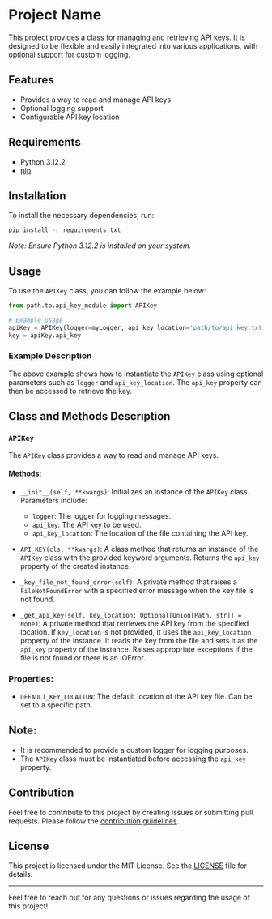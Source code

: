 # Project Name

This project provides a class for managing and retrieving API keys. It is designed to be flexible and easily integrated into various applications, with optional support for custom logging.

## Features

- Provides a way to read and manage API keys
- Optional logging support
- Configurable API key location

## Requirements

- Python 3.12.2
- [pip](https://pip.pypa.io/en/stable/)

## Installation

To install the necessary dependencies, run:

```bash
pip install -r requirements.txt
```

_Note: Ensure Python 3.12.2 is installed on your system._

## Usage

To use the `APIKey` class, you can follow the example below:

```python
from path.to.api_key_module import APIKey

# Example usage
apiKey = APIKey(logger=myLogger, api_key_location='path/to/api_key.txt')
key = apiKey.api_key
```

### Example Description

The above example shows how to instantiate the `APIKey` class using optional parameters such as `logger` and `api_key_location`. The `api_key` property can then be accessed to retrieve the key.

## Class and Methods Description

### `APIKey`

The `APIKey` class provides a way to read and manage API keys.

#### Methods:

- `__init__(self, **kwargs)`: 
  Initializes an instance of the `APIKey` class. Parameters include:
  - `logger`: The logger for logging messages.
  - `api_key`: The API key to be used.
  - `api_key_location`: The location of the file containing the API key.

- `API_KEY(cls, **kwargs)`:
  A class method that returns an instance of the `APIKey` class with the provided keyword arguments. Returns the `api_key` property of the created instance.

- `_key_file_not_found_error(self)`:
  A private method that raises a `FileNotFoundError` with a specified error message when the key file is not found.

- `_get_api_key(self, key_location: Optional[Union[Path, str]] = None)`:
  A private method that retrieves the API key from the specified location. If `key_location` is not provided, it uses the `api_key_location` property of the instance. It reads the key from the file and sets it as the `api_key` property of the instance. Raises appropriate exceptions if the file is not found or there is an IOError.

### Properties:

- `DEFAULT_KEY_LOCATION`: The default location of the API key file. Can be set to a specific path.

## Note:

- It is recommended to provide a custom logger for logging purposes.
- The `APIKey` class must be instantiated before accessing the `api_key` property.

## Contribution

Feel free to contribute to this project by creating issues or submitting pull requests. Please follow the [contribution guidelines](CONTRIBUTING.md).

## License

This project is licensed under the MIT License. See the [LICENSE](LICENSE) file for details.

---

Feel free to reach out for any questions or issues regarding the usage of this project!